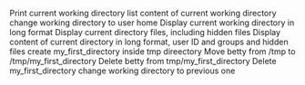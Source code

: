 Print current working directory
list content of current working directory
change working directory to user home
Display current working directory in long format
Display current directory files, including hidden files
Display content of current directory in long format, user ID and groups and hidden files
create my_first_directory inside tmp direectory
Move betty from /tmp to /tmp/my_first_directory
Delete betty from tmp/my_first_directory
Delete my_first_directory
change working directory to previous one
